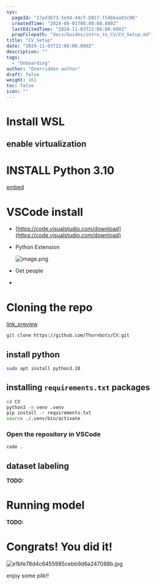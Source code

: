 ```yaml
---
sys:
  pageId: "17ed3673-5e94-44cf-b817-f54bbaa03c06"
  createdTime: "2024-09-01T00:08:00.000Z"
  lastEditedTime: "2024-11-03T22:06:00.000Z"
  propFilepath: "docs/Guides/intro_to_CV/CV_Setup.md"
title: "CV_Setup"
date: "2024-11-03T22:06:00.000Z"
description: ""
tags:
  - "Onboarding"
author: "Overridden author"
draft: false
weight: 161
toc: false
icon: ""
---
```


# Install WSL

## enable virtualization

# INSTALL Python 3.10

[embed](https://www.rose-hulman.edu/class/csse/csse132/2425a/labs/prelab1-wsl2.html)

# VSCode install

- [https://code.visualstudio.com/download](https://code.visualstudio.com/download)
- Python Extension

	![image.png](https://prod-files-secure.s3.us-west-2.amazonaws.com/d518164a-d88e-44d1-a4ee-3adb3bd8bce0/d82b6650-a5e4-4d3c-b8c9-93d817dae00e/image.png?X-Amz-Algorithm=AWS4-HMAC-SHA256&X-Amz-Content-Sha256=UNSIGNED-PAYLOAD&X-Amz-Credential=ASIAZI2LB466SR7CMNVT%2F20250204%2Fus-west-2%2Fs3%2Faws4_request&X-Amz-Date=20250204T050807Z&X-Amz-Expires=3600&X-Amz-Security-Token=IQoJb3JpZ2luX2VjEA0aCXVzLXdlc3QtMiJIMEYCIQCDL1ji37R6Piy%2F0fE9fM1y8hG5gMpRamZkWamOt5LI9wIhAMPNJMxe2kxIVAC%2FWMBgN3WQmJwLRL%2BFIzdltIjI0TP0Kv8DCCYQABoMNjM3NDIzMTgzODA1Igzb7f8PHh0FgH%2BEN4Uq3AN1wmgD2aeoDk80agc0F1ban9u9%2Bi%2B6dODIR%2FGtBIWckSPqcipuV1Q2y1FpVVxt0u%2BtD3xgyTThif0kzjOo3k7xrQrUY64mpwRC%2BM7uvknP%2BCQsNup970xcf%2BX4rKi%2Bv%2Fbf0jrzWjQdsbN8L8hNSplbKeAyjNrOd6OquZJ9coEtuC7vTfU4dP4olvqaKRwbUk2RpgSxdyBefNogBconOacV43ATD%2B0uKdHzeun7hWZRJsp4YUi4m10uQYQ1ITcsevP5fbfzfDsuUSMbjk%2FQg%2BoGbEJ4IlSni4Oua%2Bd%2F8tp0zV80rG6v9gGrUWa1t6wkpHAKf%2FaSGFHzIz%2F2yzXcenkTLWYqsZUqY1Lj5pF7t3F7HuAUtcl9j715z6iFXsKCSbAfr%2F5WUjOoK7NsMf5Odst7jw4yOZK0RamlGTIv%2Fh58qXwKTL0xFckJw%2BhiXjiJBk2rH3DFD7KCYulKE3IvMzEg6l6kmlv4JgNqYlzIwBVi7oNbP6qB9Czir%2FTt%2FGbjeqmBTxPThXEx7nZsag4EC2dQqwGqtR7j6FapuJW4phIHjqluvajEGECZJlsR5X7snWHW8N%2FE%2B8GEh4oxZYtYar3xM6V%2Fnv%2Fs7XwvEOCUPuLZelInVlSZe5Z3NMfszTDjv4a9BjqkASxE81tO8jEtCPh8PaU55QvmeZDbzor2PFmmwDe00yvR9W5pLquJ0QnjuSmE7nZ38vrahF9ueW1s3YWjHGcOV3lJj0k6RiNiJOtZeuLawO0VEXuUHcGt83nouAu56JKLjN%2F8cLRrgiYZCSQCpoPqiNQHKexknhmPyKzSvq4LwEqoSDBvMeLDDHY2p7IuoJ%2FJ3LagSH75KPFNYOyWzgA9rqTDqEGG&X-Amz-Signature=1d961c33b32d16e5183c0839630ab6d31e7478ab3c88bf47375406f1903a6b1b&X-Amz-SignedHeaders=host&x-id=GetObject)
- Get people
- 

# Cloning the repo

[link_preview](https://github.com/Thornbots/CV/)

```bash
git clone https://github.com/Thornbots/CV.git
```

## install python

```bash
sudo apt install python3.10
```

## installing `requirements.txt` packages

```bash
cd CV
python3 -m venv .venv
pip install -r requirements.txt
source ./.venv/bin/activate
```

### Open the repository in VSCode

```bash
code .
```

## dataset labeling  

**TODO:**

# Running model

**TODO:**

# Congrats! You did it!

![e1bfe78d4c6455985cebb9d6a247088b.jpg](https://prod-files-secure.s3.us-west-2.amazonaws.com/d518164a-d88e-44d1-a4ee-3adb3bd8bce0/7d1ce04e-65d6-40c8-814d-754280e9515a/e1bfe78d4c6455985cebb9d6a247088b.jpg?X-Amz-Algorithm=AWS4-HMAC-SHA256&X-Amz-Content-Sha256=UNSIGNED-PAYLOAD&X-Amz-Credential=ASIAZI2LB466SIZ74D6P%2F20250204%2Fus-west-2%2Fs3%2Faws4_request&X-Amz-Date=20250204T050806Z&X-Amz-Expires=3600&X-Amz-Security-Token=IQoJb3JpZ2luX2VjEA0aCXVzLXdlc3QtMiJHMEUCIQCG7uvJtFnIO20dqRNir6q07BjWJCfHQj4pwPm2Gc5AyAIgGeYlar1%2B7BjUCsAkBOwPPyuqsW0o0pFUS7DkaxWiAH8q%2FwMIJhAAGgw2Mzc0MjMxODM4MDUiDJ7%2BD8nshEQ9PFeqiyrcA5l7EQ%2Bl%2BlTwYcf6%2B7RFB9GRWesNL196QZVzpfXIfw3hQ0BBd%2Ftont7u5FEvq2Ydw2iP60ROC3wW6YTPzh7EIjv22PcEQILXCBXLRFwGnGvFQwXqLMr6J%2FklTUzyHkcm1zlM9lTF%2BxdnAJiEF9dqfzG2hMbnBEMBDCnqwGNUNAVt5OBx5Z9eJzpluzlA1hgUzFrbDYKmnewpt9VrON0Gu%2Fs8w%2BJF%2FJ%2BBHOUfRKqG3E3Yk%2FYxJToJ6YKZy9L77xan3rlvOZtPFiHGkjQRkUIifkMrSDEaw6G5GmN7kL1qlQhK5XAdBTtm6VJ%2FNwlssPUGKp0p2IBEOvrYWcvN%2FKSAEyvRvlqwJzI01mI%2FHqDPRKWKKKDGOLeUAiF3vdBTfmI0%2B61ll7s7KtLZjp26EFfqbFD2M8A4j%2FJcnhgmKMnRQyYAX72HeyEM1%2B5Cy4N9jR82QkMqgM2PkecNdjOVBxSRt%2FVFO8ADRYLye5VmadOoiDhkThfaXbFTarj9Vj9%2BHQF%2BuV2LAFPYOpCrhCYW2tEWJi8hE%2BAmXo45pCn%2F7gxmv2aN206aDV8VnCH1C7jenl5L1u4ScbRETyFV2Q0LAYDiGjEBpzIJ12o4xteSMGY%2FHnT%2BuGbWIrTY8eDuunLDMPW%2Fhr0GOqUBh3Xoe%2F3V3aqLGAgmYJaLnGij%2FBoG8wvi82yoi0A3bpILZ4JewGgy%2BGyM%2FGsOo9DgnN0G7T6RkjiRA7njZnUNeG2DCkr%2BHdUJIVnXFYjIqG%2BBApjUk3ImR4T%2Fq3%2FwnU213ra1ONPUqD5kWqCsX4gL0BuLQFz%2FucoQVhRLEJQldOHvNrNgYq8EhrEfBtAspOHC%2BufXouBuq6rx3rZ%2B%2BJZzIfzEb4JH&X-Amz-Signature=b514872583dec279f928a404d6104293a561840de0b869d347e3c6d824dbe46f&X-Amz-SignedHeaders=host&x-id=GetObject)

enjoy some pilk!!
